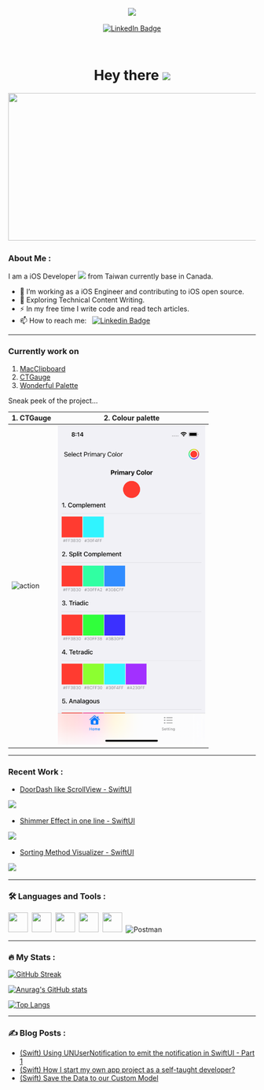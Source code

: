 <p align="center"><img src="https://media.giphy.com/media/M9gbBd9nbDrOTu1Mqx/giphy.gif" width="100"/></p>
<p align="center">
<a href="https://www.linkedin.com/in/hung-chun-tsai-372584175/"><img src="https://img.shields.io/badge/LinkedIn-blue?style=for-the-badge&logo=linkedin&logoColor=white" alt="LinkedIn Badge"></a>

<p align="center"><img src="https://komarev.com/ghpvc/?username=tsaihong1995&style=flat-square&color=blue" alt=""></p>

<h1 align="center">Hey there <img src="https://media.giphy.com/media/hvRJCLFzcasrR4ia7z/giphy.gif" width="40"></h1>

<p align="center"><img src="https://media.giphy.com/media/dWesBcTLavkZuG35MI/giphy.gif" width="600" height="300"  /></p>

### About Me :

I am a iOS Developer <img src="https://media.giphy.com/media/WUlplcMpOCEmTGBtBW/giphy.gif" width="30"> from Taiwan currently base in Canada.

- 🔭 I’m working as a iOS Engineer and contributing to iOS open source.
- 🌱 Exploring Technical Content Writing.
- ⚡ In my free time I write code and read tech articles.
- 📫 How to reach me: &nbsp; [![Linkedin Badge](https://img.shields.io/badge/-Carter-blue?style=flat&logo=Linkedin&logoColor=white)](https://www.linkedin.com/in/hung-chun-tsai-372584175/)

---

### Currently work on 
1. [MacClipboard](https://github.com/carterTsai95/MacClipboard)
1. [CTGauge](https://github.com/carterTsai95/CTGauge)
2. [Wonderful Palette](https://github.com/carterTsai95/WonderfulPalette)

Sneak peek of the project...

| 1. CTGauge  | 2. Colour palette |
| ------------- | ------------- |
| <img src="https://github.com/tsaihong1995/CTGauge/blob/main/Media/Accessibility-FontSize-2.png" alt="action" width="300"> | <img src="OngoingProject_3.png" alt="action" width="300"> |

---
### Recent Work :
- [DoorDash like ScrollView - SwiftUI](https://github.com/tsaihong1995/AnchorScrollView) 
<p>
<img src="https://media.giphy.com/media/6D1ggFFdbo8u4xkYbr/giphy.gif" width="150"/>
</p>

- [Shimmer Effect in one line - SwiftUI](https://github.com/tsaihong1995/ShimmerEffect)
<p>
<img src="https://media.giphy.com/media/uSSjQzPJi8UgWHJp62/giphy.gif" width="150"/>
</p>

- [Sorting Method Visualizer - SwiftUI](https://github.com/tsaihong1995/SortingMethods) 
<p>
<img src="https://media.giphy.com/media/bwOyFUl9PM6QK6Qmxn/giphy.gif" width="150"/>
</p>

---

### 🛠 Languages and Tools :

<p>
<img src="https://cdn.jsdelivr.net/gh/devicons/devicon/icons/swift/swift-original.svg" width="40" height="40"/>&nbsp;
<img src="https://cdn.jsdelivr.net/gh/devicons/devicon/icons/apple/apple-original.svg" width="40" height="40"/>&nbsp;
<img src="https://cdn.jsdelivr.net/gh/devicons/devicon/icons/atom/atom-original.svg" width="40" height="40"/>&nbsp;
<img src="https://cdn.jsdelivr.net/gh/devicons/devicon/icons/bitbucket/bitbucket-original.svg" width="40" height="40"/>&nbsp;
<img src="https://cdn.jsdelivr.net/gh/devicons/devicon/icons/git/git-original.svg" width="40" height="40"/>&nbsp;          
<img src="https://www.vectorlogo.zone/logos/getpostman/getpostman-icon.svg" title="Postman"  alt="Postman" width="40" height="40"/>&nbsp;
</p>

---

### 🔥 My Stats :
[![GitHub Streak](https://streak-stats.demolab.com?user=carterTsai95&theme=gruvbox)](https://git.io/streak-stats)

[![Anurag's GitHub stats](https://github-readme-stats.vercel.app/api?username=carterTsai95&theme=merko)](https://github.com/anuraghazra/github-readme-stats)

[![Top Langs](https://github-readme-stats.vercel.app/api/top-langs/?username=carterTsai95&layout=compact&theme=vision-friendly-dark)](https://github.com/anuraghazra/github-readme-stats)

---

### ✍️ Blog Posts : 
- [(Swift) Using UNUserNotification to emit the notification in SwiftUI - Part 1](https://cartertsai.hashnode.dev/swift-using-unusernotification-to-emit-the-notification-in-swiftui-part-1)
- [(Swift) How I start my own app project as a self-taught developer?](https://cartertsai.hashnode.dev/swift-how-i-start-my-own-app-project-as-a-self-taught-developer)
- [(Swift) Save the Data to our Custom Model](https://cartertsai.hashnode.dev/swift-save-the-data-to-our-custom-model)


